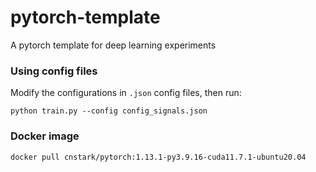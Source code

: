 # pytorch-template
A pytorch template for deep learning experiments


### Using config files
Modify the configurations in `.json` config files, then run:
```
python train.py --config config_signals.json

```

### Docker image
```
docker pull cnstark/pytorch:1.13.1-py3.9.16-cuda11.7.1-ubuntu20.04
```
